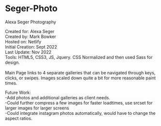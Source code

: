 # Seger-Photo
 Alexa Seger Photography

Created for: Alexa Seger <br/>
Created by: Mark Bowker <br/>
Hosted on: Netlify<br/>
Initial Creation: Sept 2022 <br/>
Last Update:  Nov 2022<br/>
Tools:  HTML5, CSS3, JS, Jquery.  CSS Normalized and then used Sass for design.  <br/><br/>
Main Page links to 4 separate galleries that can be navigated through keys, clicks, or swipes.  Images scaled down quite a bit for more reasonable paint times.

Future Work: <br/>
-Add photos and additional galleries as client needs. <br/>
-Could further compress a few images for faster loadtimes, use srcset for larger images for larger screens <br/>
-Could integrate instagram photos automatically, would have to change the aspect ratios. <br/>
